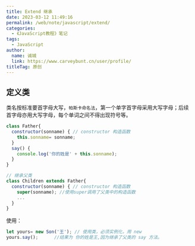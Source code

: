 ```yaml
---
title: Extend 继承
date: 2023-03-12 11:49:16
permalink: /web/note/javascript/extend/
categories: 
  - 《JavaScript教程》笔记
tags: 
  - JavaScript
author: 
  name: 诚城
  link: https://www.carveybunt.cn/user/profile/
titleTag: 原创
---
```


## 定义类

类名按标准要首字母大写，`帕斯卡命名法`，第一个单字首字母采用大写字母；后续首字母亦用大写字母，每个单词之间不得出现符号等。

```js
class Father{
  constructor(sonname) { // constructor 构造函数
    this.sonname= sonname;
  }
  say() {
    console.log('你的姓是' + this.sonname);
  }
}
```

```js
// 继承父类
class Children extends Father{
  constructor(sonname) { // constructor 构造函数
    super(sonname); //使用super调用了父类中的构造函数
    ...
  }
}
```

使用：

```js
let yours= new Son('王'); // 使用类，必须实例化，用 new
yours.say();      //结果为 你的姓是王,因为继承了父类的 say 方法。
```
